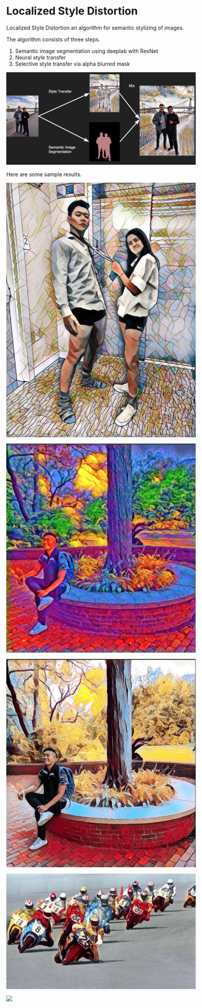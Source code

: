 # Localized Style Distortion

Localized Style Distortion an algorithm for semantic stylizing of images.

The algorithm consists of three steps.

1. Semantic image segmentation using deeplab with ResNet
1. Neural style transfer
1. Selective style transfer via alpha blurred mask

![](images/readme/im1.png)

Here are some sample results.

![](images/readme/im2.png)

![](images/readme/im3.png)

![](images/readme/im4.png)

![](images/readme/im5.png)

![](images/readme/im6.png)
